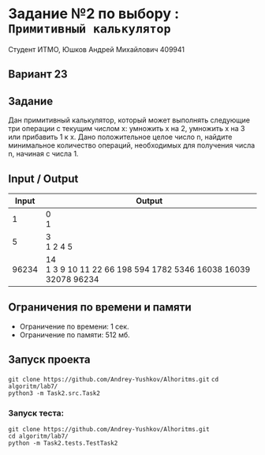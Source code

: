 # Задание №2 по выбору  : `Примитивный калькулятор`

Студент ИТМО, Юшков Андрей Михайлович 409941

## Вариант 23

## Задание 
Дан примитивный калькулятор, который может выполнять следующие три операции с текущим числом x: умножить x на 2, умножить x на 3 или прибавить 1 к x.
Дано положительное целое число n, найдите минимальное количество операций,
необходимых для получения числа n, начиная с числа 1.
 
## Input / Output 

| Input | Output                                                              |
|-------|---------------------------------------------------------------------|
| 1     | 0<br/>1                                                             |
| 5     | 3<br/>1 2 4 5                                                       |
| 96234 | 14<br/> 1 3 9 10 11 22 66 198 594 1782 5346 16038 16039 32078 96234 |


## Ограничения по времени и памяти

- Ограничение по времени: 1 сек.
- Ограничение по памяти: 512 мб.

## Запуск проекта

`git clone https://github.com/Andrey-Yushkov/Alhoritms.git`
`cd algoritm/lab7/`  
`python3 -m Task2.src.Task2` 

### Запуск теста:   
   
`git clone https://github.com/Andrey-Yushkov/Alhoritms.git`   
`cd algoritm/lab7/`  
`python -m Task2.tests.TestTask2`
